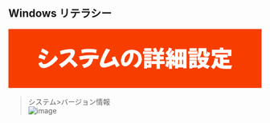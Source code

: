 ## Windows リテラシー

![image](システムの詳細設定.png) 
>システム>バージョン情報\
![image](https://github.com/winofsql/REPLIT-Java-PHP-js-Python/assets/1501327/3aab10b4-86bc-4092-9a56-2eab50b581b6)

